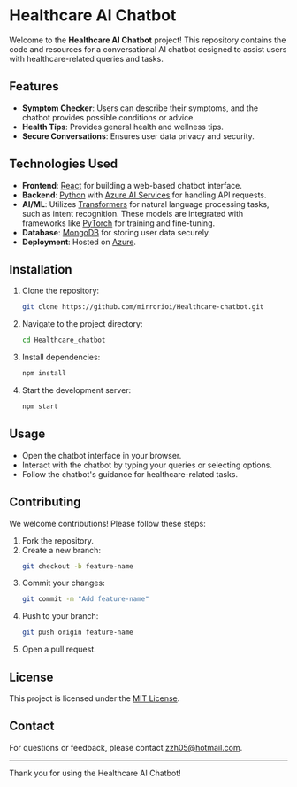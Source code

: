 # Healthcare AI Chatbot

Welcome to the **Healthcare AI Chatbot** project! This repository contains the code and resources for a conversational AI chatbot designed to assist users with healthcare-related queries and tasks.

## Features

- **Symptom Checker**: Users can describe their symptoms, and the chatbot provides possible conditions or advice.
- **Health Tips**: Provides general health and wellness tips.
- **Secure Conversations**: Ensures user data privacy and security.

## Technologies Used

- **Frontend**: [React](https://reactjs.org/) for building a web-based chatbot interface.
- **Backend**: [Python](https://www.python.org/) with [Azure AI Services](https://azure.microsoft.com/en-us/services/cognitive-services/) for handling API requests.
- **AI/ML**: Utilizes [Transformers](https://huggingface.co/transformers/) for natural language processing tasks, such as intent recognition. These models are integrated with frameworks like [PyTorch](https://pytorch.org/) for training and fine-tuning.
- **Database**: [MongoDB](https://www.mongodb.com/) for storing user data securely.
- **Deployment**: Hosted on [Azure](https://azure.microsoft.com/).

## Installation

1. Clone the repository:
    ```bash
    git clone https://github.com/mirrorioi/Healthcare-chatbot.git
    ```
2. Navigate to the project directory:
    ```bash
    cd Healthcare_chatbot
    ```
3. Install dependencies:
    ```bash
    npm install
    ```
4. Start the development server:
    ```bash
    npm start
    ```

## Usage

- Open the chatbot interface in your browser.
- Interact with the chatbot by typing your queries or selecting options.
- Follow the chatbot's guidance for healthcare-related tasks.

## Contributing

We welcome contributions! Please follow these steps:

1. Fork the repository.
2. Create a new branch:
    ```bash
    git checkout -b feature-name
    ```
3. Commit your changes:
    ```bash
    git commit -m "Add feature-name"
    ```
4. Push to your branch:
    ```bash
    git push origin feature-name
    ```
5. Open a pull request.

## License

This project is licensed under the [MIT License](LICENSE).

## Contact

For questions or feedback, please contact [zzh05@hotmail.com](mailto:zzh05@hotmail.com).

---

Thank you for using the Healthcare AI Chatbot!  